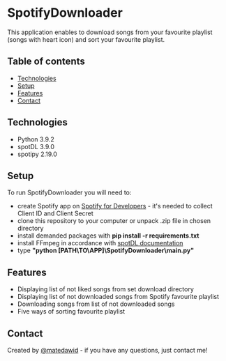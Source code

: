 # SpotifyDownloader
This application enables to download songs from your favourite playlist (songs with heart icon) and sort your favourite playlist.

## Table of contents
* [Technologies](#technologies)
* [Setup](#setup)
* [Features](#features)
* [Contact](#contact)

## Technologies
* Python 3.9.2
* spotDL 3.9.0
* spotipy 2.19.0

## Setup
To run SpotifyDownloader you will need to: 
* create Spotify app on [Spotify for Developers](https://developer.spotify.com/dashboard/applications) - it's needed to collect Client ID and Client Secret
* clone this repository to your computer or unpack .zip file in chosen directory
* install demanded packages with **pip install -r requirements.txt**
* install FFmpeg in accordance with [spotDL documentation](https://github.com/spotDL/spotify-downloader#installation)
* type **"python [PATH\TO\APP]\SpotifyDownloader\main.py"**

## Features
* Displaying list of not liked songs from set download directory
* Displaying list of not downloaded songs from Spotify favourite playlist
* Downloading songs from list of not downloaded songs
* Five ways of sorting favourite playlist

## Contact
Created by [@matedawid](https://linkedin.com/in/matedawid) - if you have any questions, just contact me!
